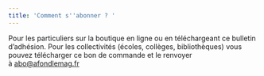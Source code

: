 ```yaml
---
title: 'Comment s''abonner ? '
---
```


Pour les particuliers sur la boutique en ligne ou en téléchargeant ce bulletin d’adhésion. Pour les collectivités (écoles, collèges, bibliothèques) vous pouvez télécharger ce bon de commande et le renvoyer à [abo@afondlemag.fr](mailto:abo@afondlemag.fr)
